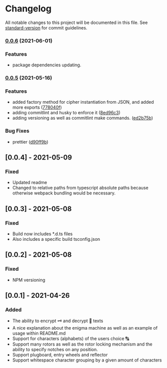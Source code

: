 # Changelog

All notable changes to this project will be documented in this file. See [standard-version](https://github.com/conventional-changelog/standard-version) for commit guidelines.

### [0.0.6](https://github.com/marlonbarcarol/enigma-engine/compare/v0.0.5...v0.0.6) (2021-06-01)


### Features

* package dependencies updating.

### [0.0.5](https://github.com/marlonbarcarol/enigma-engine/compare/v0.0.4...v0.0.5) (2021-05-16)

### Features

- added factory method for cipher instantiation from JSON, and added more exports ([778040f](https://github.com/marlonbarcarol/enigma-engine/commit/778040ff9a62a2f14771c3cf8d7be5e02bd864e5))
- adding commitlint and husky to enforce it ([8ed96c3](https://github.com/marlonbarcarol/enigma-engine/commit/8ed96c3c05631dc66183f40c52b44e81609206cd))
- adding versioning as well as commitlint make commands. ([ed2b75b](https://github.com/marlonbarcarol/enigma-engine/commit/ed2b75bebd18e676e13701889f345746c61d32b1))

### Bug Fixes

- prettier ([d90ff9b](https://github.com/marlonbarcarol/enigma-engine/commit/d90ff9bd4f0563eeb1d45f6d735fe7176be7db5c))

## [0.0.4] - 2021-05-09

### Fixed

- Updated readme
- Changed to relative paths from typescript absolute paths because otherwise webpack bundling would be necessary.

## [0.0.3] - 2021-05-08

### Fixed

- Build now includes \*.d.ts files
- Also includes a specific build tsconfig.json

## [0.0.2] - 2021-05-08

### Fixed

- NPM versioning

## [0.0.1] - 2021-04-26

### Added

- The ability to encrypt 🗝 and decrypt 🔐 texts
- A nice explanation about the enigma machine as well as an example of usage within README.md
- Support for characters (alphabets) of the users choice 🔠
- Support many rotors as well as the rotor locking mechanism and the ability to specify notches on any position.
- Support plugboard, entry wheels and reflector
- Support whitespace character grouping by a given amount of characters
